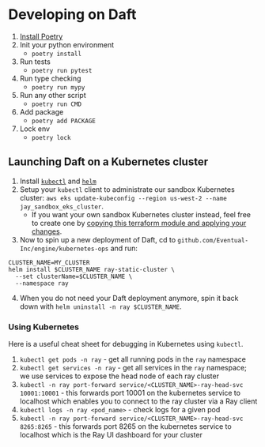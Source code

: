 # Developing on Daft

1. [Install Poetry](https://python-poetry.org/docs/#installation)
2. Init your python environment
    - `poetry install`
3. Run tests 
    - `poetry run pytest`
4. Run type checking 
    - `poetry run mypy`
5. Run any other script 
    - `poetry run CMD`
6. Add package 
    - `poetry add PACKAGE`
7. Lock env 
    - `poetry lock`

## Launching Daft on a Kubernetes cluster

1. Install [`kubectl`](https://kubernetes.io/docs/tasks/tools/#kubectl) and [`helm`](https://helm.sh/docs/intro/install/#through-package-managers)
2. Setup your `kubectl` client to administrate our sandbox Kubernetes cluster: `aws eks update-kubeconfig --region us-west-2 --name jay_sandbox_eks_cluster`.
    - If you want your own sandbox Kubernetes cluster instead, feel free to create one by [copying this terraform module and applying your changes](https://github.com/Eventual-Inc/engine/blob/main/cloud-ops/main.tf#L131-L134).
3. Now to spin up a new deployment of Daft, cd to `github.com/Eventual-Inc/engine/kubernetes-ops` and run:

```
CLUSTER_NAME=MY_CLUSTER
helm install $CLUSTER_NAME ray-static-cluster \
  --set clusterName=$CLUSTER_NAME \
  --namespace ray
```

4. When you do not need your Daft deployment anymore, spin it back down with `helm uninstall -n ray $CLUSTER_NAME`.

### Using Kubernetes

Here is a useful cheat sheet for debugging in Kubernetes using `kubectl`.

1. `kubectl get pods -n ray` - get all running pods in the `ray` namespace
2. `kubectl get services -n ray` - get all services in the `ray` namespace; we use services to expose the head node of each ray cluster
3. `kubectl -n ray port-forward service/<CLUSTER_NAME>-ray-head-svc 10001:10001` - this forwards port 10001 on the kubernetes service to localhost which enables you to connect to the ray cluster via a Ray client
4. `kubectl logs -n ray <pod_name>` - check logs for a given pod
5. `kubectl -n ray port-forward service/<CLUSTER_NAME>-ray-head-svc 8265:8265` - this forwards port 8265 on the kubernetes service to localhost which is the Ray UI dashboard for your cluster

